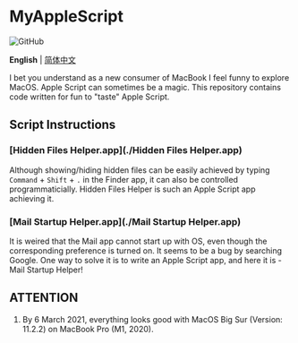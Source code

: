 # MyAppleScript

![GitHub](https://img.shields.io/github/license/ArvinZJC/MyAppleScript)

**English** | [简体中文](./README-zhCN.md)

I bet you understand as a new consumer of MacBook I feel funny to explore MacOS. Apple Script can sometimes be a magic. This repository contains code written for fun to "taste" Apple Script.

## Script Instructions

### [Hidden Files Helper.app](./Hidden Files Helper.app)

Although showing/hiding hidden files can be easily achieved by typing `Command` + `Shift` + `.` in the Finder app, it can also be controlled programmaticially. Hidden Files Helper is such an Apple Script app achieving it.

### [Mail Startup Helper.app](./Mail Startup Helper.app)

It is weired that the Mail app cannot start up with OS, even though the corresponding preference is turned on. It seems to be a bug by searching Google. One way to solve it is to write an Apple Script app, and here it is - Mail Startup Helper!

## ATTENTION

1. By 6 March 2021, everything looks good with MacOS Big Sur (Version: 11.2.2) on MacBook Pro (M1, 2020).

